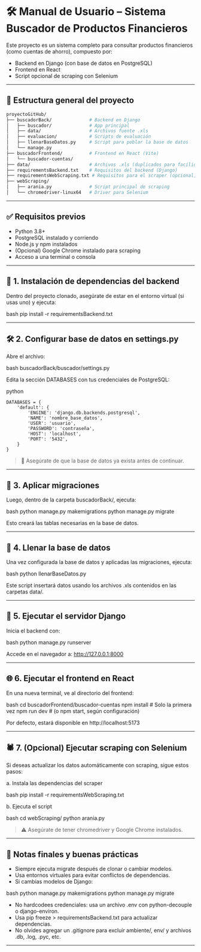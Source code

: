 
# 🛠 Manual de Usuario – Sistema Buscador de Productos Financieros

Este proyecto es un sistema completo para consultar productos financieros (como cuentas de ahorro), compuesto por:

- Backend en Django (con base de datos en PostgreSQL)  
- Frontend en React  
- Script opcional de scraping con Selenium

---

## 📁 Estructura general del proyecto

```bash
proyectoGitHub/
├── buscadorBack/              # Backend en Django
│   ├── buscador/              # App principal
│   ├── data/                  # Archivos fuente .xls
│   ├── evaluacion/            # Scripts de evaluación
│   ├── llenarBaseDatos.py     # Script para poblar la base de datos
│   └── manage.py
├── buscadorFrontend/          # Frontend en React (Vite)
│   └── buscador-cuentas/
├── data/                      # Archivos .xls (duplicados para facilidad de acceso)
├── requirementsBackend.txt    # Requisitos del backend (Django)
├── requirementsWebScraping.txt # Requisitos para el scraper (opcional)
├── webScraping/
│   ├── arania.py              # Script principal de scraping
│   └── chromedriver-linux64   # Driver para Selenium
```
---

## ✅ Requisitos previos

- Python 3.8+  
- PostgreSQL instalado y corriendo  
- Node.js y npm instalados  
- (Opcional) Google Chrome instalado para scraping  
- Acceso a una terminal o consola  

---

## 🔧 1. Instalación de dependencias del backend

Dentro del proyecto clonado, asegúrate de estar en el entorno virtual (si usas uno) y ejecuta:

bash
pip install -r requirementsBackend.txt

---

## 🛠 2. Configurar base de datos en settings.py

Abre el archivo:

bash
buscadorBack/buscador/settings.py

Edita la sección DATABASES con tus credenciales de PostgreSQL:

python
```
DATABASES = {
    'default': {
        'ENGINE': 'django.db.backends.postgresql',
        'NAME': 'nombre_base_datos',
        'USER': 'usuario',
        'PASSWORD': 'contraseña',
        'HOST': 'localhost',
        'PORT': '5432',
    }
}
```
> 🔐 Asegúrate de que la base de datos ya exista antes de continuar.

---

## 🔁 3. Aplicar migraciones

Luego, dentro de la carpeta buscadorBack/, ejecuta:

bash
python manage.py makemigrations
python manage.py migrate

Esto creará las tablas necesarias en la base de datos.

---

## 🧩 4. Llenar la base de datos

Una vez configurada la base de datos y aplicadas las migraciones, ejecuta:

bash
python llenarBaseDatos.py

Este script insertará datos usando los archivos .xls contenidos en las carpetas data/.

---

## 🚀 5. Ejecutar el servidor Django

Inicia el backend con:

bash
python manage.py runserver

Accede en el navegador a: http://127.0.0.1:8000

---

## 🌐 6. Ejecutar el frontend en React

En una nueva terminal, ve al directorio del frontend:

bash
cd buscadorFrontend/buscador-cuentas
npm install        # Solo la primera vez
npm run dev        # (o npm start, según configuración)

Por defecto, estará disponible en http://localhost:5173

---

## 🕷️ 7. (Opcional) Ejecutar scraping con Selenium

Si deseas actualizar los datos automáticamente con scraping, sigue estos pasos:

a. Instala las dependencias del scraper

bash
pip install -r requirementsWebScraping.txt

b. Ejecuta el script

bash
cd webScraping/
python arania.py

> ⚠️ Asegúrate de tener chromedriver y Google Chrome instalados.

---

## 📝 Notas finales y buenas prácticas

- Siempre ejecuta migrate después de clonar o cambiar modelos.  
- Usa entornos virtuales para evitar conflictos de dependencias.  
- Si cambias modelos de Django:

bash
python manage.py makemigrations
python manage.py migrate

- No hardcodees credenciales: usa un archivo .env con python-decouple o django-environ.  
- Usa pip freeze > requirementsBackend.txt para actualizar dependencias.  
- No olvides agregar un .gitignore para excluir ambiente/, env/ y archivos .db, .log, .pyc, etc.

---
